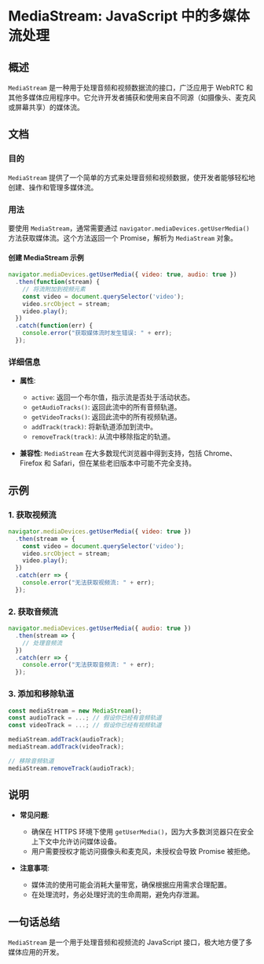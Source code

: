 <!--
Meta Description: # MediaStream: JavaScript 中的多媒体流处理 ## 概述 `MediaStream` 是一种用于处理音频和视频数据流的接口，广泛应用于 WebRTC 和其他多媒体应用程序中。它允许开发者捕获和使用来自不同源（如摄像头、麦克风或屏幕共享）的媒体流。 ## 文档 ### 目的 `...
Meta Keywords: mediastream, video, javascript, err, getusermedia
-->

# MediaStream: JavaScript 中的多媒体流处理

## 概述
`MediaStream` 是一种用于处理音频和视频数据流的接口，广泛应用于 WebRTC 和其他多媒体应用程序中。它允许开发者捕获和使用来自不同源（如摄像头、麦克风或屏幕共享）的媒体流。

## 文档
### 目的
`MediaStream` 提供了一个简单的方式来处理音频和视频数据，使开发者能够轻松地创建、操作和管理多媒体流。

### 用法
要使用 `MediaStream`，通常需要通过 `navigator.mediaDevices.getUserMedia()` 方法获取媒体流。这个方法返回一个 Promise，解析为 `MediaStream` 对象。

#### 创建 MediaStream 示例
```javascript
navigator.mediaDevices.getUserMedia({ video: true, audio: true })
  .then(function(stream) {
    // 将流附加到视频元素
    const video = document.querySelector('video');
    video.srcObject = stream;
    video.play();
  })
  .catch(function(err) {
    console.error("获取媒体流时发生错误: " + err);
  });
```

### 详细信息
- **属性**:
  - `active`: 返回一个布尔值，指示流是否处于活动状态。
  - `getAudioTracks()`: 返回此流中的所有音频轨道。
  - `getVideoTracks()`: 返回此流中的所有视频轨道。
  - `addTrack(track)`: 将新轨道添加到流中。
  - `removeTrack(track)`: 从流中移除指定的轨道。

- **兼容性**: `MediaStream` 在大多数现代浏览器中得到支持，包括 Chrome、Firefox 和 Safari，但在某些老旧版本中可能不完全支持。

## 示例
### 1. 获取视频流
```javascript
navigator.mediaDevices.getUserMedia({ video: true })
  .then(stream => {
    const video = document.querySelector('video');
    video.srcObject = stream;
    video.play();
  })
  .catch(err => {
    console.error("无法获取视频流: " + err);
  });
```

### 2. 获取音频流
```javascript
navigator.mediaDevices.getUserMedia({ audio: true })
  .then(stream => {
    // 处理音频流
  })
  .catch(err => {
    console.error("无法获取音频流: " + err);
  });
```

### 3. 添加和移除轨道
```javascript
const mediaStream = new MediaStream();
const audioTrack = ...; // 假设你已经有音频轨道
const videoTrack = ...; // 假设你已经有视频轨道

mediaStream.addTrack(audioTrack);
mediaStream.addTrack(videoTrack);

// 移除音频轨道
mediaStream.removeTrack(audioTrack);
```

## 说明
- **常见问题**: 
  - 确保在 HTTPS 环境下使用 `getUserMedia()`，因为大多数浏览器只在安全上下文中允许访问媒体设备。
  - 用户需要授权才能访问摄像头和麦克风，未授权会导致 Promise 被拒绝。

- **注意事项**:
  - 媒体流的使用可能会消耗大量带宽，确保根据应用需求合理配置。
  - 在处理流时，务必处理好流的生命周期，避免内存泄漏。

## 一句话总结
`MediaStream` 是一个用于处理音频和视频流的 JavaScript 接口，极大地方便了多媒体应用的开发。